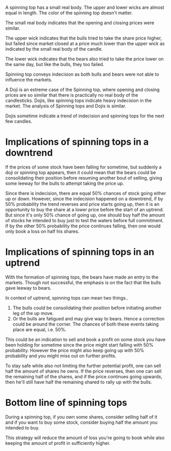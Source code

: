 A spinning top has a small real body. The upper and lower wicks are almost equal in length. The color of the spinning top doesn't matter.

The small real body indicates that the opening and closing prices were similar.

The upper wick indicates that the bulls tried to take the share price higher, but failed since market closed at a price much lower than the upper wick as indicated by the small real body of the candle.

The lower wick indicates that the bears also tried to take the price lower on the same day, but like the bulls, they too failed.

Spinning top conveys indecision as both bulls and bears were not able to influence the markets.

A Doji is an extreme case of the Spinning top, where opening and closing prices are so similar that there is practically no real body of the candlesticks. Dojis, like spinning tops indicate heavy indecision in the market. The analysis of Spinning tops and Dojis is similar.

Dojis sometime indicate a trend of indecision and spinning tops for the next few candles.
# Implications of spinning tops in a downtrend
If the prices of some stock have been falling for sometime, but suddenly a doji or spinning top appears, then it could mean that the bears could be consolidating their position before resuming another bout of selling, giving some leeway for the bulls to attempt taking the price up.

Since there is indecision, there are equal 50% chances of stock going either up or down. However, since the indecision happened on a downtrend, if by 50% probability the trend reverses and price starts going up, then it is an opportunity to buy the share at a lower price before the start of an uptrend. But since it's only 50% chance of going up, one should buy half the amount of stocks he intended to buy just to test the waters before full commitment. If by the other 50% probability the price continues falling, then one would only book a loss on half his shares.
# Implications of spinning tops in an uptrend
With the formation of spinning tops, the bears have made an entry to the markets. Though not successful, the emphasis is on the fact that the bulls gave leeway to bears.

In context of uptrend, spinning tops can mean two things..
1. The bulls could be consolidating their position before initiating another leg of the up move.
2. Or the bulls are fatigued and may give way to bears. Hence a correction could be around the corner.
The chances of both these events taking place are equal, i.e. 50%.

This could be an indication to sell and book a profit on some stock you have been holding for sometime since the price might start falling with 50% probability. However the price might also keep going up with 50% probability and you might miss out on further profits.

To stay safe while also not limiting the further potential profit, one can sell half the amount of shares he owns. If the price reverses, then one can sell the remaining half of the shares, and if the price continues going upwards, then he'll still have half the remaining shared to rally up with the bulls.
# Bottom line of spinning tops
During a spinning top, if you own some shares, consider selling half of it and if you want to buy some stock, consider buying half the amount you intended to buy.

This strategy will reduce the amount of loss you're going to book while also keeping the amount of profit in sufficiently higher.
